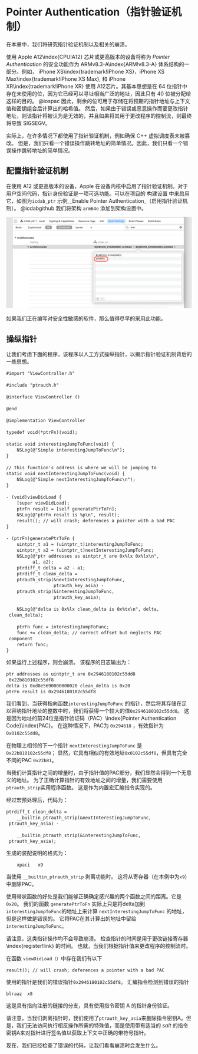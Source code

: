 # Pointer Authentication（指针验证机制）

在本章中，我们将研究指针验证机制以及相关的崩溃。

使用 Apple A12\index{CPU!A12} 芯片或更高版本的设备将称为 _Pointer Authentication_ 的安全功能作为 ARMv8.3-A\index{ARM!v8.3-A} 体系结构的一部分。例如， iPhone XS\index{trademark!iPhone XS}，iPhone XS Max\index{trademark!iPhone XS Max}, 和 iPhone XR\index{trademark!iPhone XR} 使用 A12芯片。其基本思想是在 64 位指针中存在未使用的位，因为它已经可以寻址相当广泛的地址，因此只有 40 位被分配给这样的目的。 @iospac  因此，剩余的位可用于存储在将预期的指针地址与上下文值和密钥组合后计算出的哈希值。 然后，如果由于错误或恶意操作而要更改指针地址，则该指针将被认为是无效的，并且如果将其用于更改程序的控制流，则最终将导致 SIGSEGV。

实际上，在许多情况下都使用了指针验证机制，例如确保 C++  虚拟调度表未被篡改。 但是，我们只看一个错误操作跳转地址的简单情况。因此，我们只看一个错误操作跳转地址的简单情况。

## 配置指针验证机制

在使用 A12 或更高版本的设备，Apple 在设备内核中启用了指针验证机制。对于用户空间代码，指针身份验证是一项可选功能。可以在项目的 构建设置 中来启用它，如图为`icdab_ptr` 示例__Enable Pointer Authentication_（启用指针验证机制）。 @icdabgithub  我们将架构 `arm64e`  添加到架构设置中。

![Enable Pointer Authentication](screenshots/enable_ptr_auth.png)

如果我们正在编写对安全性敏感的软件，那么值得尽早的采用此功能。

## 操纵指针

让我们考虑下面的程序，该程序以人工方式操纵指针，以揭示指针验证机制背后的一些思想。

```
#import "ViewController.h"

#include "ptrauth.h"

@interface ViewController ()

@end

@implementation ViewController

typedef void(*ptrFn)(void);

static void interestingJumpToFunc(void) {
    NSLog(@"Simple interestingJumpToFunc\n");
}

// this function's address is where we will be jumping to
static void nextInterestingJumpToFunc(void) {
    NSLog(@"Simple nextInterestingJumpToFunc\n");
}

- (void)viewDidLoad {
    [super viewDidLoad];
    ptrFn result = [self generatePtrToFn];
    NSLog(@"ptrFn result is %p\n", result);
    result(); // will crash; deferences a pointer with a bad PAC
}

- (ptrFn)generatePtrToFn {
    uintptr_t a1 = (uintptr_t)interestingJumpToFunc;
    uintptr_t a2 = (uintptr_t)nextInterestingJumpToFunc;
    NSLog(@"ptr addresses as uintptr_t are 0x%lx 0x%lx\n",
          a1, a2);
    ptrdiff_t delta = a2 - a1;
    ptrdiff_t clean_delta =
    ptrauth_strip(&nextInterestingJumpToFunc,
                  ptrauth_key_asia) -
    ptrauth_strip(&interestingJumpToFunc,
                  ptrauth_key_asia);
    
    NSLog(@"delta is 0x%lx clean_delta is 0x%tx\n", delta,
 clean_delta);
    
    ptrFn func = interestingJumpToFunc;
    func += clean_delta; // correct offset but neglects PAC
 component
    return func;
}
```

如果运行上述程序，则会崩溃。 该程序的日志输出为：

```
ptr addresses as uintptr_t are 0x2946180102c55dd8
 0x22b810102c55df8
delta is 0xd8e5690000000020 clean_delta is 0x20
ptrFn result is 0x2946180102c55df8
```

我们看到，当获得指向函数`interestingJumpToFunc` 的指针，然后将其存储在足以容纳指针地址的整数中时，我们将获得一个较大的值`0x2946180102c55dd8`。 这是因为地址的前24位是指针验证码（PAC）\index{Pointer Authentication Code}\index{PAC}。 在这种情况下，PAC为 `0x294618` ，有效指针为`0x0102c55dd8`。

在物理上相邻的下一个指针 `nextInterestingJumpToFunc` 是 `0x22b810102c55df8`； 显然，它具有相似的有效地址`0x0102c55df8`，但具有完全不同的PAC `0x22b81`。

当我们计算指针之间的增量时，由于指针值的PAC部分，我们显然会得到一个无意义的地址。 为了正确计算指针的有效地址之间的增量，我们需要使用 `ptrauth_strip`实用程序函数。 这是作为内置宏汇编指令实现的。

经过宏预处理后，代码为：

```
ptrdiff_t clean_delta =
    __builtin_ptrauth_strip(&nextInterestingJumpToFunc,
 ptrauth_key_asia) -

    __builtin_ptrauth_strip(&interestingJumpToFunc,
 ptrauth_key_asia);
```

生成的装配说明的格式为：
```
	xpaci	x9
```
当使用 `__builtin_ptrauth_strip` 剥离功能时。 这将从寄存器（在本例中为`x9`）中删除PAC。

使用带状函数的好处是我们能够正确确定感兴趣的两个函数之间的距离。它是 `0x20`。 我们的函数 `generatePtrToFn` 实际上只是将delta加到`interestingJumpToFunc`的地址上来计算 `nextInterestingJumpToFunc` 的地址，但是这样做是错误的。 它将PAC在其计算出的地址中留给`interestingJumpToFunc`。

请注意，这类指针操作均不会导致崩溃。 检查指针的时间是用于更改链接寄存器\index{register!link} 的时间。 也就，当我们根据指针值来更改程序的控制流时。

在函数 `viewDidLoad（）`中存在我们有以下
```
result(); // will crash; deferences a pointer with a bad PAC
```

使用的指针是我们的错误指针`0x2946180102c55df8`。 汇编指令检测到错误的指针

```
blraaz	x8
```

这是具有指向注册的链接的分支，具有使用指令密钥 A 的指针身份验证。

请注意，当我们剥离指针时，我们使用了`ptrauth_key_asia`来删除指令密钥A。但是，我们无法访问执行相反操作所需的特殊值，而是使用带有适当的 _salt_ 的指令密钥A来对指针进行签名值以获取上下文中正确的带符号指针。

现在，我们已经检查了错误的代码，让我们看看崩溃时会发生什么。

